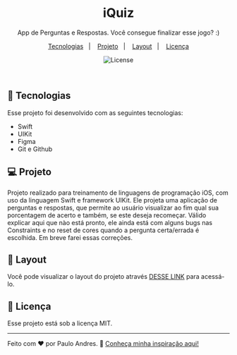 <h1 align="center"> iQuiz </h1>

<p align="center">
App de Perguntas e Respostas. 
Você consegue finalizar esse jogo? :) <br/>
</p>

<p align="center">
  <a href="#-tecnologias">Tecnologias</a>&nbsp;&nbsp;&nbsp;|&nbsp;&nbsp;&nbsp;
  <a href="#-projeto">Projeto</a>&nbsp;&nbsp;&nbsp;|&nbsp;&nbsp;&nbsp;
  <a href="#-layout">Layout</a>&nbsp;&nbsp;&nbsp;|&nbsp;&nbsp;&nbsp;
  <a href="#memo-licença">Licença</a>
</p>

<p align="center">
  <img alt="License" src="https://github.com/andrvss/iQuiz/assets/110691699/d107f413-2172-408d-a1ba-b9730faa52e3">
</p>

<br>

## 🚀 Tecnologias

Esse projeto foi desenvolvido com as seguintes tecnologias:

- Swift
- UIKit
- Figma
- Git e Github

## 💻 Projeto

Projeto realizado para treinamento de linguagens de programação iOS, com uso da linguagem Swift e framework UIKit. Ele projeta uma aplicação de perguntas e respostas, que permite ao usuário visualizar ao fim qual sua porcentagem de acerto e também, se este deseja recomeçar. Válido explicar aqui que nào está pronto, ele ainda está com alguns bugs nas Constraints e no reset de cores quando a pergunta certa/errada é escolhida. Em breve farei essas correções.

## 🔖 Layout

Você pode visualizar o layout do projeto através [DESSE LINK](https://www.figma.com/file/arNzZp0KyM55CKpvlZjUOL/iQuiz?type=design&node-id=0%3A1&mode=design&t=WVmS70e7uWgon1fK-1) para acessá-lo.

## :memo: Licença

Esse projeto está sob a licença MIT.

---

Feito com ♥ por Paulo Andres. :wave: [Conheça minha inspiração aqui!](https://youtu.be/KDxC061PfDo](https://cursos.alura.com.br/course/ios-construindo-primeiro-aplicativo)https://cursos.alura.com.br/course/ios-construindo-primeiro-aplicativo)
